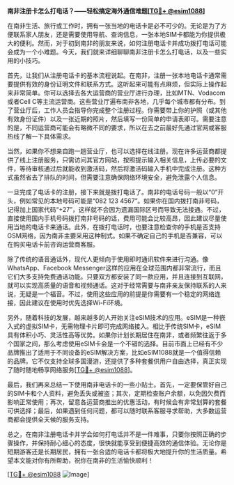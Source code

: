 **南非注册卡怎么打电话？——轻松搞定海外通信难题[[TG💪+ @esim1088](https://t.me/s/esim1088)]**

在南非生活、旅行或工作时，拥有一张当地的电话卡是必不可少的。无论是为了方便联系家人朋友，还是需要使用导航、查询信息，一张本地SIM卡都能为你提供极大的便利。然而，对于初到南非的朋友来说，如何注册电话卡并成功拨打电话可能会成为一个小难题。今天，我们就来详细聊聊南非注册卡怎么打电话，以及一些实用的小技巧。

首先，让我们从注册电话卡的基本流程说起。在南非，注册一张本地电话卡通常需要提供有效的身份证明文件和联系方式。这听起来可能有点麻烦，但实际上操作起来非常简单。你可以选择去各大运营商的营业厅进行办理，比如MTN、Vodacom或者Cell C等主流运营商。这些营业厅遍布南非各地，几乎每个城市都有分布。到了营业厅后，工作人员会指导你完成整个注册过程。你需要带上你的护照（或其他有效身份证件）以及一张近期的照片，然后填写一份简单的申请表即可。需要注意的是，不同运营商可能会有略微不同的要求，所以在去之前最好先通过官网或客服热线了解一下具体需求。

当然，如果你不想亲自跑一趟营业厅，也可以选择在线注册。现在许多运营商都提供了线上注册服务，只需访问其官方网站，按照提示输入相关信息，上传必要的文件，等待审核通过后就能收到激活码，然后将激活码输入手机中完成注册。这种方式虽然省去了排队的时间，但需要注意确保网络环境安全，避免泄露个人信息。

一旦完成了电话卡的注册，接下来就是拨打电话了。南非的电话号码一般以“0”开头，例如常见的本地号码可能是“082 123 4567”。如果你在国内拨打南非号码，记得加上国家代码“+27”，这样就不会因为遗漏国际区号而导致无法接通。不过，直接使用国内手机号码拨打南非号码的话，费用可能会比较高昂，因此建议尽量使用当地的电话卡来通话。此外，在拨打电话时，也要注意检查你的手机是否支持GSM网络，因为南非主要采用这种制式。如果不确定自己的手机是否兼容，可以在购买电话卡前咨询运营商客服。

除了传统的语音通话外，现代人更倾向于使用即时通讯软件来进行沟通。像WhatsApp、Facebook Messenger这样的应用在全球范围内都非常流行，而且它们大多支持免费通话功能。只要双方都安装了同一款应用，并且连接到互联网，就可以实现高质量的语音和视频通话。这对于经常需要与南非亲友保持联系的人来说，无疑是一个福音。不过，使用这些应用的前提是你需要有一个稳定的网络连接，因此建议在使用时优先选择Wi-Fi环境。

另外，随着科技的发展，越来越多的人开始关注eSIM技术的应用。eSIM是一种嵌入式的虚拟SIM卡，无需物理卡片即可完成网络接入。相比于传统SIM卡，eSIM具有体积小巧、灵活性高等优势。如果你计划长期居住在南非，或者频繁往返于多个国家之间，那么考虑使用eSIM卡会是一个不错的选择。目前市面上已经有不少品牌推出了适用于不同设备的eSIM解决方案，比如eSIM1088就是一个值得信赖的品牌。它不仅支持全球多国漫游，还提供了多种套餐供用户自由选择，真正实现了随时随地畅享网络服务[[TG💪+ @esim1088](https://t.me/s/esim1088)]。

最后，我们再来总结一下使用南非电话卡的一些小贴士。首先，一定要保管好自己的SIM卡和个人资料，避免丢失或被盗；其次，定期检查账户余额，以免因欠费而影响正常使用；再次，留意各运营商推出的优惠活动，有时候会有非常划算的套餐可供选择；最后，如果遇到任何问题，都可以随时联系客服寻求帮助，大多数运营商都会提供全天候的服务支持。

总之，在南非注册电话卡并学会如何打电话并不是一件难事，只要你按照正确的步骤操作，并保持耐心细心的态度，很快就能享受到便捷高效的通信体验。无论你是短期游客还是长期居民，拥有一张合适的电话卡都将极大地提升你的生活质量。希望本文能对你有所帮助，祝你在南非的生活愉快顺利！

[[TG💪+ @esim1088](https://t.me/s/esim1088) ![Image](https://i.postimg.cc/4NQfJmqS/Snipaste-2025-05-13-00-14-12.png)]